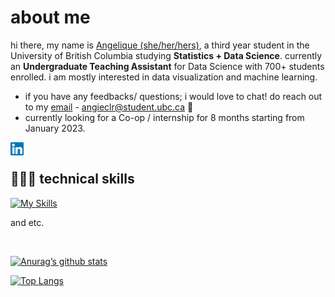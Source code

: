 # about me

hi there, my name is [Angelique (she/her/hers)](https://www.linkedin.com/in/angeliqueclara/), a third year student in the University of British Columbia studying **Statistics + Data Science**. currently an **Undergraduate Teaching Assistant** for Data Science with 700+ students enrolled. i am mostly interested in data visualization and machine learning.

- if you have any feedbacks/ questions; i would love to chat! do reach out to my [email](angieclr@student.ubc.ca) - angieclr@student.ubc.ca 💬
- currently looking for a Co-op / internship for 8 months starting from January 2023.

<a href="https://www.linkedin.com/in/angeliqueclara/"><img align="left" src="https://raw.githubusercontent.com/angieclra/angieclra/main/images/linkedin.svg" alt="Angelique Clara | LinkedIn" width="21px"/></a>
</br>

## 👩🏻‍💻 technical skills

[![My Skills](https://skillicons.dev/icons?i=idea,py,git,java,r,mysql,matlab,vscode,github&theme=dark)](https://skillicons.dev)
</br>

and etc.

</br>


[![Anurag’s github stats](https://github-readme-stats.vercel.app/api?username=angieclra)](https://github.com/angieclra)

[![Top Langs](https://github-readme-stats.vercel.app/api/top-langs/?username=angieclra&layout=compact)](https://github.com/angieclra)
